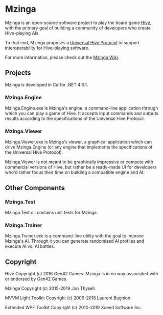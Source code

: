 # Mzinga #

Mzinga is an open-source software project to play the board game [Hive](https://gen42.com/games/hive), with the primary goal of building a community of developers who create Hive-playing AIs.

To that end, Mzinga proposes a [Universal Hive Protocol](https://github.com/jonthysell/Mzinga/wiki/UniversalHiveProtocol) to support interoperability for Hive-playing software.

For more information, please check out the [Mzinga Wiki](https://github.com/jonthysell/Mzinga/wiki).

## Projects ##

Mzinga is developed in C# for .NET 4.6.1.

### Mzinga.Engine ###

Mzinga.Engine.exe is Mzinga's engine, a command-line application through which you can play a game of Hive. It accepts input commands and outputs results according to the specifications of the Universal Hive Protocol.

### Mzinga.Viewer ###

Mzinga.Viewer.exe is Mzinga's viewer, a graphical application which can drive Mzinga.Engine (or any engine that implements the specifications of the Universal Hive Protocol).

Mzinga.Viewer is not meant to be graphically impressive or compete with commercial versions of Hive, but rather be a ready-made UI for developers who'd rather focus their time on building a compatible engine and AI.

## Other Components ##

### Mzinga.Test ###

Mzinga.Test.dll contains unit tests for Mzinga.

### Mzinga.Trainer ###

Mzinga.Trainer.exe is a command-line utility with the goal to improve Mzinga's AI. Through it you can generate randomized AI profiles and execute AI vs. AI battles.

## Copyright ##

Hive Copyright (c) 2016 Gen42 Games. Mzinga is in no way associated with or endorsed by Gen42 Games.

Mzinga Copyright (c) 2015-2019 Jon Thysell.

MVVM Light Toolkit Copyright (c) 2009-2018 Laurent Bugnion.

Extended WPF Toolkit Copyright (c) 2010-2019 Xceed Software Inc.

